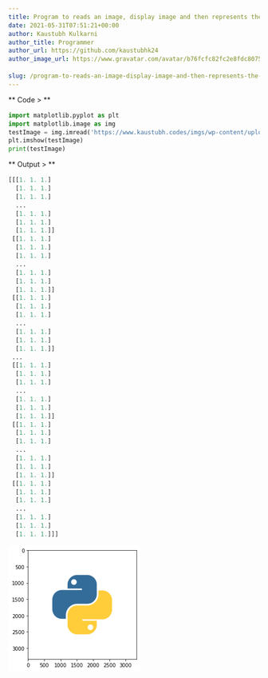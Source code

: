 ```yaml
---
title: Program to reads an image, display image and then represents the image in array
date: 2021-05-31T07:51:21+00:00
author: Kaustubh Kulkarni
author_title: Programmer
author_url: https://github.com/kaustubhk24
author_image_url: https://www.gravatar.com/avatar/b76fcfc82fc2e8fdc8075636f1735f61?s=200

slug: /program-to-reads-an-image-display-image-and-then-represents-the-image-in-array/
---
```

 

** Code > **

```python title="file.py"
import matplotlib.pyplot as plt
import matplotlib.image as img
testImage = img.imread('https://www.kaustubh.codes/imgs/wp-content/uploads/2021/05/python-programming-language-1.png')
plt.imshow(testImage)
print(testImage)
```

** Output > **

```python title="Output"
[[[1. 1. 1.]
  [1. 1. 1.]
  [1. 1. 1.]
  ...
  [1. 1. 1.]
  [1. 1. 1.]
  [1. 1. 1.]]
 [[1. 1. 1.]
  [1. 1. 1.]
  [1. 1. 1.]
  ...
  [1. 1. 1.]
  [1. 1. 1.]
  [1. 1. 1.]]
 [[1. 1. 1.]
  [1. 1. 1.]
  [1. 1. 1.]
  ...
  [1. 1. 1.]
  [1. 1. 1.]
  [1. 1. 1.]]
 ...
 [[1. 1. 1.]
  [1. 1. 1.]
  [1. 1. 1.]
  ...
  [1. 1. 1.]
  [1. 1. 1.]
  [1. 1. 1.]]
 [[1. 1. 1.]
  [1. 1. 1.]
  [1. 1. 1.]
  ...
  [1. 1. 1.]
  [1. 1. 1.]
  [1. 1. 1.]]
 [[1. 1. 1.]
  [1. 1. 1.]
  [1. 1. 1.]
  ...
  [1. 1. 1.]
  [1. 1. 1.]
  [1. 1. 1.]]]

```

![Python](/imgs/img/blog/python.png "Python")
